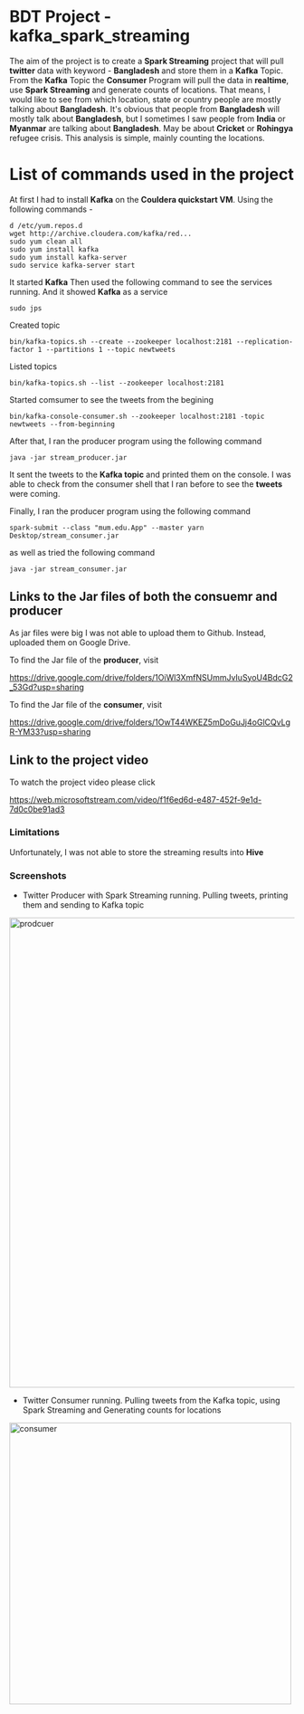 # BDT Project - kafka_spark_streaming

The aim of the project is to create a **Spark Streaming** project that will pull **twitter** data with keyword - **Bangladesh** and store them in a **Kafka** Topic.
From the **Kafka** Topic the **Consumer** Program will pull the data in **realtime**, use **Spark Streaming** and generate counts of locations. That means, I would like to see from which location, state or country people are mostly talking about **Bangladesh**. It's obvious that people from **Bangladesh** will mostly talk about **Bangladesh**, but I sometimes I saw people from **India** or **Myanmar** are talking about **Bangladesh**. May be about **Cricket** or **Rohingya** refugee crisis. This analysis is simple, mainly counting the locations.

# List of commands used in the project

At first I had to install **Kafka** on the **Couldera quickstart VM**. Using the following commands - 
```
d /etc/yum.repos.d 
wget http://archive.cloudera.com/kafka/red...
sudo yum clean all
sudo yum install kafka
sudo yum install kafka-server
sudo service kafka-server start 
```
It started **Kafka**
Then used the following command to see the services running. And it showed **Kafka** as a service

```
sudo jps
```

Created topic
```
bin/kafka-topics.sh --create --zookeeper localhost:2181 --replication-factor 1 --partitions 1 --topic newtweets
```
Listed topics
```
bin/kafka-topics.sh --list --zookeeper localhost:2181
```

Started comsumer to see the tweets from the begining
```
bin/kafka-console-consumer.sh --zookeeper localhost:2181 -topic newtweets --from-beginning
```
After that, I ran the producer program using the following command
```
java -jar stream_producer.jar
```
It sent the tweets to the **Kafka topic** and printed them on the console. I was able to check from the consumer shell that I ran before
to see the **tweets** were coming.

Finally, I ran the producer program using the following command

```
spark-submit --class "mum.edu.App" --master yarn  Desktop/stream_consumer.jar
```
as well as tried the following command  

```
java -jar stream_consumer.jar
```

## Links to the Jar files of both the consuemr and producer
As jar files were big I was not able to upload them to Github. Instead, uploaded them on Google Drive.

To  find the Jar file of the **producer**, visit

https://drive.google.com/drive/folders/1OiWl3XmfNSUmmJvIuSyoU4BdcG2_53Gd?usp=sharing


To  find the Jar file of the **consumer**, visit

https://drive.google.com/drive/folders/1OwT44WKEZ5mDoGuJj4oGlCQvLgR-YM33?usp=sharing


## Link to the project video

To watch the project video please click 

https://web.microsoftstream.com/video/f1f6ed6d-e487-452f-9e1d-7d0c0be91ad3


### Limitations

Unfortunately, I was not able to store the streaming results into **Hive**

### Screenshots 

* Twitter Producer with Spark Streaming running. Pulling tweets, printing them and sending to Kafka topic

<img width="831" alt="prodcuer" src="https://user-images.githubusercontent.com/7520167/95055944-9d238800-06b9-11eb-9489-954354aae095.PNG">

* Twitter Consumer running. Pulling tweets from the Kafka topic, using Spark Streaming and Generating counts for locations

<img width="498" alt="consumer" src="https://user-images.githubusercontent.com/7520167/95055847-7cf3c900-06b9-11eb-8be0-7ac836f76fa0.PNG">
